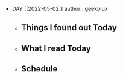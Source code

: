 - DAY [[2022-05-02]]
  author:: geekplux
	- ## Things I found out Today
	- ## What I read Today
	- ## Schedule